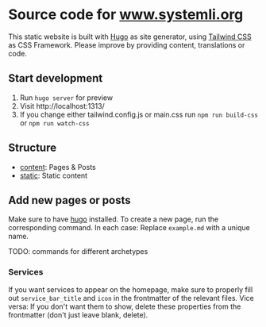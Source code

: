# Source code for www.systemli.org

This static website is built with [Hugo](https://github.com/gohugoio/hugo) as site generator, using [Tailwind CSS](https://tailwindcss.com/) as CSS Framework.
Please improve by providing content, translations or code.

## Start development

 1. Run `hugo server` for preview
 2. Visit http://localhost:1313/
 3. If you change either tailwind.config.js or main.css run `npm run build-css` or `npm run watch-css`

## Structure

* [content](content/): Pages & Posts
* [static](static/): Static content

## Add new pages or posts

Make sure to have [hugo](https://gohugo.io/getting-started/installing/) installed. To create a new page, run the corresponding command. In each case: Replace `example.md` with a unique name.

TODO: commands for different archetypes

### Services

If you want services to appear on the homepage, make sure to properly fill out `service_bar_title` and `icon` in the frontmatter of the relevant files. Vice versa: If you don't want them to show, delete these properties from the frontmatter (don't just leave blank, delete).
